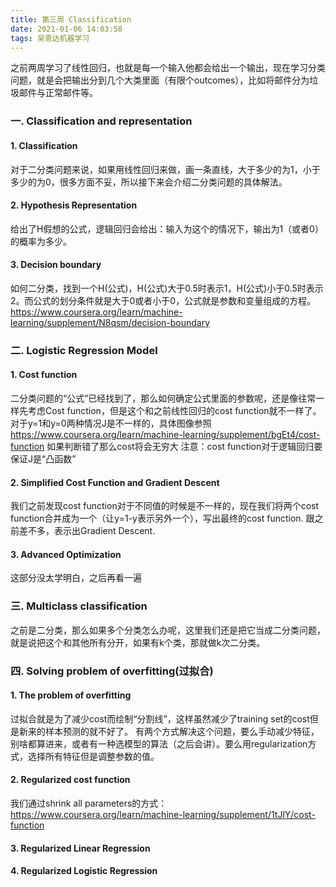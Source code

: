 ```yaml
---
title: 第三周 Classification
date: 2021-01-06 14:03:58
tags: 吴恩达机器学习
---
```


之前两周学习了线性回归，也就是每一个输入他都会给出一个输出，现在学习分类问题，就是会把输出分到几个大类里面（有限个outcomes），比如将邮件分为垃圾邮件与正常邮件等。

### 一. Classification and representation

#### 1. Classification
对于二分类问题来说，如果用线性回归来做，画一条直线，大于多少的为1，小于多少的为0，很多方面不妥，所以接下来会介绍二分类问题的具体解法。

#### 2. Hypothesis Representation
给出了H假想的公式，逻辑回归会给出：输入为这个的情况下，输出为1（或者0）的概率为多少。

#### 3. Decision boundary
如何二分类，找到一个H(公式)，H(公式)大于0.5时表示1，H(公式)小于0.5时表示2。而公式的划分条件就是大于0或者小于0，公式就是参数和变量组成的方程。
https://www.coursera.org/learn/machine-learning/supplement/N8qsm/decision-boundary

### 二. Logistic Regression Model

#### 1. Cost function
二分类问题的“公式”已经找到了，那么如何确定公式里面的参数呢，还是像往常一样先考虑Cost function，但是这个和之前线性回归的cost function就不一样了。
对于y=1和y=0两种情况J是不一样的，具体图像参照 https://www.coursera.org/learn/machine-learning/supplement/bgEt4/cost-function
如果判断错了那么cost将会无穷大
注意：cost function对于逻辑回归要保证J是“凸函数”

#### 2. Simplified Cost Function and Gradient Descent
我们之前发现cost function对于不同值的时候是不一样的，现在我们将两个cost function合并成为一个（让y=1-y表示另外一个），写出最终的cost function.
跟之前差不多，表示出Gradient Descent. 

#### 3. Advanced Optimization
这部分没太学明白，之后再看一遍

### 三. Multiclass classification
之前是二分类，那么如果多个分类怎么办呢，这里我们还是把它当成二分类问题，就是说把这个和其他所有分开，如果有k个类，那就做k次二分类。

### 四. Solving problem of overfitting(过拟合)

#### 1. The problem of overfitting
过拟合就是为了减少cost而绘制“分割线”，这样虽然减少了training set的cost但是新来的样本预测的就不好了。
有两个方式解决这个问题，要么手动减少特征，别啥都算进来，或者有一种选模型的算法（之后会讲）。要么用regularization方式，选择所有特征但是调整参数的值。

#### 2. Regularized cost function
我们通过shrink all parameters的方式：https://www.coursera.org/learn/machine-learning/supplement/1tJlY/cost-function

#### 3. Regularized Linear Regression

#### 4. Regularized Logistic Regression

